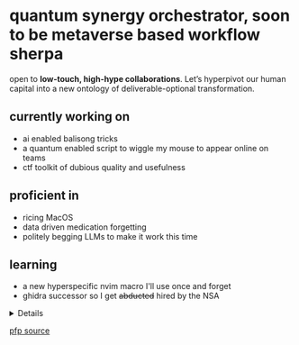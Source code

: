 # quantum synergy orchestrator, soon to be metaverse based workflow sherpa



open to **low-touch, high-hype collaborations**. Let’s hyperpivot our human capital into a new ontology of deliverable-optional transformation.

## currently working on
- ai enabled balisong tricks
- a quantum enabled script to wiggle my mouse to appear online on teams
- ctf toolkit of dubious quality and usefulness

## proficient in
- ricing MacOS
- data driven medication forgetting 
- politely begging LLMs to make it work this time 

## learning
- a new hyperspecific nvim macro I'll use once and forget
- ghidra successor so I get ~~abducted~~ hired by the NSA

<details> 
made you look
</details>

[pfp source](https://forgottenrealms.fandom.com/wiki/Firbolg)
